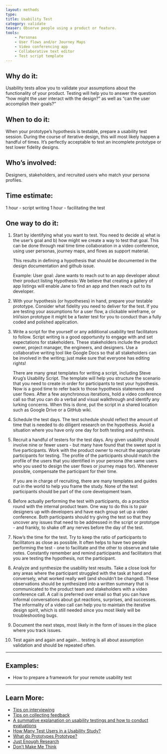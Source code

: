 ```yaml
---
layout: methods
type:
title: Usability Test
category: validate
teaser: Observe people using a product or feature.
tools:
    - Personas
    - User flows and/or Journey Maps
    - Video conferencing app
    - Collaborative text editor
    - Test script template
---
```



## Why do it:

Usability tests allow you to validate your assumptions about the functionality of your product. Testing will help you to answer the question “how might the user interact with the design?” as well as “can the user accomplish their goals?”

## When to do it:

When your prototype’s hypothesis is testable, prepare a usability test session. During the course of iterative design, this will most likely happen a handful of times. It’s perfectly acceptable to test an incomplete prototype or test lower fidelity designs.

## Who’s involved:

Designers, stakeholders, and recruited users who match your persona profiles.


## Time estimate:
1 hour - script writing
1 hour - facilitating the test

## One way to do it:
1. Start by identifying what you want to test. You need to decide a) what is the user’s goal and b) how might we create a way to test that goal. This can be done through real time time collaboration in a video conference, using user personas, journey maps, and flows as support material.


    This results in defining a hypothesis that should be documented in the design documentation and github issue.


    Example:
    User goal:  Jane wants to reach out to an app developer about their product listing
    Hypothesis: We believe that creating a gallery of app listings will enable Jane to find an app and then reach out to its developer.

2. With your hypothesis (or hypotheses) in hand, prepare your testable prototype. Consider what fidelity you need to deliver for the test. If you are testing your assumptions for a user flow, a clickable wireframe, or InVision prototype it might be a faster test for you to conduct than a fully coded and polished application.


3. Write a script for the yourself or any additional usability test facilitators to follow. Script writing is a good opportunity to engage with and set expectations for stakeholders. These stakeholders include the product owner, project manager, the engineers, and designers.  Use a collaborative writing tool like Google Docs so that all stakeholders can be involved in the writing; just make sure that everyone has editing rights!


    There are many great templates for writing a script, including Steve Krug’s Usability Script. The template will help you structure the scenario that you need to create in order for participants to test your hypothesis. Now is a good time to refer back to those hypothesis statements and user flows. After a few asynchronous iterations, hold a video conference call so that you can do a verbal and visual walkthrough and identify any lurking concerns. When this is done, put the script in a shared location such as Google Drive or a GitHub wiki.

4. Schedule the test days. The test schedule should reflect the amount of time that is needed to do diligent research on the hypothesis. Avoid a situation where you have only one day for both testing and synthesis.

5. Recruit a handful of testers for the test days. Any given usability should involve nine or fewer users - but many have found that the sweet spot is five participants. Work with the product owner to recruit the appropriate participants for testing.  The profile of the participants should match the profile of the users that you identified in your persona (the same users who you used to design the user flows or journey maps for). Whenever possible, compensate the participant for their time.


    If you are in charge of recruiting, there are many templates and guides out in the world to help you frame the study. None of the test participants should be part of the core development team.

6. Before actually performing the test with participants, do a practice round with the internal product team. One way to do this is to pair designers up with developers and have each group set up a video conference. Both participants should try giving the test so that they uncover any issues that need to be addressed in the script or prototype - and frankly, to shake off any nerves before the day of the test.

7. Now’s the time for the test. Try to keep the ratio of participants to facilitators as close as possible. It often helps to have two people performing the test - one to facilitate and the other to observe and take notes. Constantly remember and remind participants and facilitators that you are testing the hypothesis, not the participant.

8. Analyze and synthesize the usability test results. Take a close look for any areas where the participant struggled with the task at hand and conversely, what worked really well (and shouldn’t be changed). These observations should be synthesized into a written summary that is communicated to the product team and stakeholders with a video conference call. A call is preferred over email so that you can have informal conversations about gut reactions, surprises, and successes. The informality of a video call can help you to maintain the iterative design spirit, which is still needed since you most likely will be troubleshooting bugs.

9. Document the next steps, most likely in the form of issues in the place where you track issues.

10. Test again and again and again… testing is all about assumption validation and should be repeated often.

---

## Examples:
* How to prepare a framework for your remote usability test

---

## Learn More:
* [Tips on interviewing](http://opendesignkit.org/methods/interviews/)
* [Tips on collecting feedback](http://opendesignkit.org/methods/feedback-session/)
* [A summative explanation on usability testings and how to conduct evaluations](http://www.usabilitybok.org/summative-usability-testing)
* [How Many Test Users in a Usability Study?](https://www.nngroup.com/articles/how-many-test-users/)
* [What do Prototypes Prototype?](https://pdfs.semanticscholar.org/30bc/6125fab9d9b2d5854223aeea7900a218f149.pdf)
* [Just Enough Research](https://abookapart.com/products/just-enough-research)
* [Don’t Make Me Think](https://en.wikipedia.org/wiki/Don%27t_Make_Me_Think)
